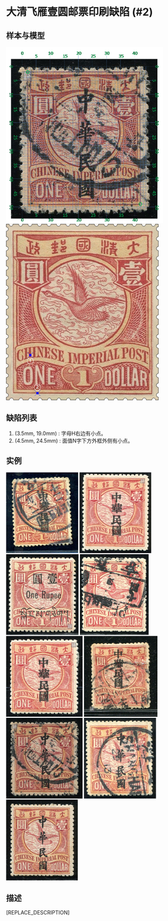 # 大清飞雁壹圆邮票印刷缺陷 (#2)

## 样本与模型
<img src="sampling.png" height=480/> <img src="model.png" height=480/>

## 缺陷列表
1. (3.5mm, 19.0mm) :  字母H右边有小点。
1. (4.5mm, 24.5mm) :  面值N字下方外框外侧有小点。


## 实例
<img src="2010-08-12_00035503313A.jpg" height=220/> <img src="2011-08-19_00047513019A.jpg" height=220/> <img src="2011-12-16_00052607036A.jpg" height=220/> <img src="2012-11-06_00073095015A.jpg" height=220/> <img src="2013-11-04_00126880012A.jpg" height=220/> <img src="2014-03-01_00136542012A.jpg" height=220/> <img src="2014-10-05_00156761010A.jpg" height=220/> <img src="2015-05-27_00178500001A.jpg" height=220/> <img src="2015-06-19_00180096004A.jpg" height=220/> 


## 描述
[REPLACE_DESCRIPTION]
